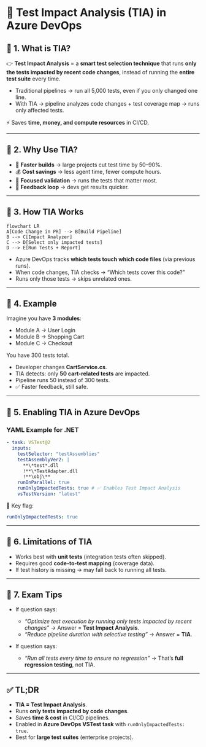 # 🧪 Test Impact Analysis (TIA) in Azure DevOps

## 📌 1. What is TIA?

👉 **Test Impact Analysis** = a **smart test selection technique** that runs **only the tests impacted by recent code changes**, instead of running the **entire test suite** every time.

- Traditional pipelines → run all 5,000 tests, even if you only changed one line.
- With TIA → pipeline analyzes code changes + test coverage map → runs only affected tests.

⚡ Saves **time, money, and compute resources** in CI/CD.

---

## 📌 2. Why Use TIA?

- 🚀 **Faster builds** → large projects cut test time by 50–90%.
- 💰 **Cost savings** → less agent time, fewer compute hours.
- 🎯 **Focused validation** → runs the tests that matter most.
- 🔄 **Feedback loop** → devs get results quicker.

---

## 📌 3. How TIA Works

```mermaid
flowchart LR
A[Code Change in PR] --> B[Build Pipeline]
B --> C[Impact Analyzer]
C --> D[Select only impacted tests]
D --> E[Run Tests + Report]
```

- Azure DevOps tracks **which tests touch which code files** (via previous runs).
- When code changes, TIA checks → “Which tests cover this code?”
- Runs only those tests → skips unrelated ones.

---

## 📌 4. Example

Imagine you have **3 modules**:

- Module A → User Login
- Module B → Shopping Cart
- Module C → Checkout

You have 300 tests total.

- Developer changes **CartService.cs**.
- TIA detects: only **50 cart-related tests** are impacted.
- Pipeline runs 50 instead of 300 tests.
- ✅ Faster feedback, still safe.

---

## 📌 5. Enabling TIA in Azure DevOps

### YAML Example for .NET

```yaml
- task: VSTest@2
  inputs:
    testSelector: "testAssemblies"
    testAssemblyVer2: |
      **\*test*.dll
      !**\*TestAdapter.dll
      !**\obj\**
    runInParallel: true
    runOnlyImpactedTests: true # ✅ Enables Test Impact Analysis
    vsTestVersion: "latest"
```

🔑 Key flag:

```yaml
runOnlyImpactedTests: true
```

---

## 📌 6. Limitations of TIA

- Works best with **unit tests** (integration tests often skipped).
- Requires good **code-to-test mapping** (coverage data).
- If test history is missing → may fall back to running all tests.

---

## 📌 7. Exam Tips

- If question says:

  - _“Optimize test execution by running only tests impacted by recent changes”_ → Answer = **Test Impact Analysis**.
  - _“Reduce pipeline duration with selective testing”_ → Answer = **TIA**.

- If question says:

  - _“Run all tests every time to ensure no regression”_ → That’s **full regression testing**, not TIA.

---

## ✅ TL;DR

- **TIA = Test Impact Analysis**.
- Runs **only tests impacted by code changes**.
- Saves **time & cost** in CI/CD pipelines.
- Enabled in **Azure DevOps VSTest task** with `runOnlyImpactedTests: true`.
- Best for **large test suites** (enterprise projects).
